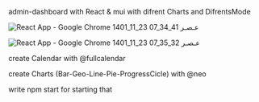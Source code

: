 admin-dashboard with React & mui with difrent Charts and DifrentsMode



![React App - Google Chrome 1401_11_23 07_34_41 عـصـر](https://user-images.githubusercontent.com/108722492/218330060-8f48741e-2ad1-45f5-bf05-de9b8b1db6b8.png)





![React App - Google Chrome 1401_11_23 07_35_32 عـصـر](https://user-images.githubusercontent.com/108722492/218330099-e4736aac-e30f-440f-b242-354bc93011e0.png)


create Calendar with @fullcalendar

create Charts (Bar-Geo-Line-Pie-ProgressCicle) with @neo 

write npm start for starting that
